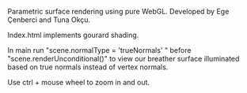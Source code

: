 Parametric surface rendering using pure WebGL. Developed by Ege Çenberci and Tuna Okçu.

Index.html implements gourard shading.

In main run "scene.normalType = 'trueNormals' " before "scene.renderUnconditional()" to view our breather surface illuminated based on true normals instead of vertex normals.

Use ctrl + mouse wheel to zoom in and out.
